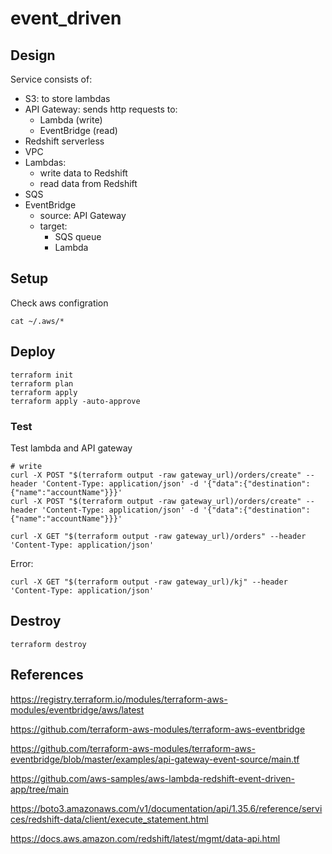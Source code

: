 # event_driven

## Design

Service consists of:
- S3: to store lambdas
- API Gateway: sends http requests to:
  - Lambda (write)
  - EventBridge (read)
- Redshift serverless
- VPC
- Lambdas:
  - write data to Redshift
  - read data from Redshift
- SQS
- EventBridge
  - source: API Gateway
  - target: 
    - SQS queue
    - Lambda

## Setup

Check aws configration

```
cat ~/.aws/*
```

## Deploy

```
terraform init
terraform plan
terraform apply
terraform apply -auto-approve
```

### Test

Test lambda and API gateway
```
# write
curl -X POST "$(terraform output -raw gateway_url)/orders/create" --header 'Content-Type: application/json' -d '{"data":{"destination":{"name":"accountName"}}}'
curl -X POST "$(terraform output -raw gateway_url)/orders/create" --header 'Content-Type: application/json' -d '{"data":{"destination":{"name":"accountName"}}}'

curl -X GET "$(terraform output -raw gateway_url)/orders" --header 'Content-Type: application/json' 

```

Error:
```
curl -X GET "$(terraform output -raw gateway_url)/kj" --header 'Content-Type: application/json'
```

## Destroy

```
terraform destroy
```


## References

https://registry.terraform.io/modules/terraform-aws-modules/eventbridge/aws/latest

https://github.com/terraform-aws-modules/terraform-aws-eventbridge

https://github.com/terraform-aws-modules/terraform-aws-eventbridge/blob/master/examples/api-gateway-event-source/main.tf

https://github.com/aws-samples/aws-lambda-redshift-event-driven-app/tree/main

https://boto3.amazonaws.com/v1/documentation/api/1.35.6/reference/services/redshift-data/client/execute_statement.html

https://docs.aws.amazon.com/redshift/latest/mgmt/data-api.html

